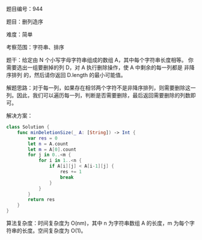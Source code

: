 题目编号：944

题目：删列造序

难度：简单

考察范围：字符串、排序

题干：给定由 N 个小写字母字符串组成的数组 A，其中每个字符串长度相等。 你需要选出一组要删掉的列 D，对 A 执行删除操作，使 A 中剩余的每一列都是 非降序排列 的，然后请你返回 D.length 的最小可能值。

解题思路：对于每一列，如果存在相邻两个字符不是非降序排列，则需要删除这一列。因此，我们可以遍历每一列，判断是否需要删除，最后返回需要删除的列数即可。

解决方案：

```swift
class Solution {
    func minDeletionSize(_ A: [String]) -> Int {
        var res = 0
        let n = A.count
        let m = A[0].count
        for j in 0..<m {
            for i in 1..<n {
                if A[i][j] < A[i-1][j] {
                    res += 1
                    break
                }
            }
        }
        return res
    }
}
```

算法复杂度：时间复杂度为 O(nm)，其中 n 为字符串数组 A 的长度，m 为每个字符串的长度。空间复杂度为 O(1)。